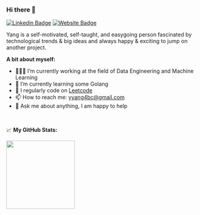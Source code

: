 ### Hi there 👋

[![Linkedin Badge](https://img.shields.io/badge/-LinkedIn-0e76a8?style=flat-square&logo=Linkedin&logoColor=white)](https://www.linkedin.com/in/yang-yang-105344aa/)
[![Website Badge](https://img.shields.io/badge/Website-3b5998?style=flat-square&logo=google-chrome&logoColor=white)](https://yanyang729.github.io/)

Yang is a self-motivated, self-taught, and easygoing person fascinated by technological trends & big ideas and always happy & exciting to jump on another project.

**A bit about myself:**

- 👨🏻‍💻 I’m currently working at the field of Data Engineering and Machine Learning
- 🚀 I’m currently learning some Golang
- 📝 I regularly code on [Leetcode](https://leetcode.com/yangyang729/)
- 📫 How to reach me: yyang4bc@gmail.com
- 💬 Ask me about anything, I am happy to help

</br>

📈 **My GitHub Stats:**

<p>
  <img height="180em" src="https://github-readme-stats.vercel.app/api?username=yanyang729&show_icons=true&hide_border=true&&count_private=true&include_all_commits=true" />
</p>
